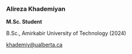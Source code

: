 ### Alireza Khademiyan

**M.Sc. Student**

B.Sc., Amirkabir University of Technology (2024)


<khademiy@ualberta.ca>